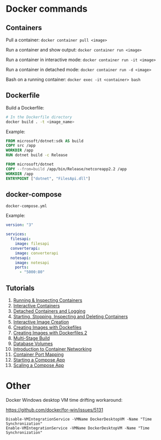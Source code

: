 # Docker commands

## Containers

Pull a container: `docker container pull <image>`

Run a container and show output: `docker container run <image>`

Run a container in interactive mode: `docker container run -it <image>`

Run a container in detached mode: `docker container run -d <image>`

Bash on a running container: `docker exec -it <container> bash`

## Dockerfile

Build a Dockerfile:

```bash
# In the Dockerfile directory
docker build . -t <image_name>
```

Example:

```Dockerfile
FROM microsoft/dotnet:sdk AS build
COPY src /app
WORKDIR /app
RUN dotnet build -c Release

FROM microsoft/dotnet
COPY --from=build /app/bin/Release/netcoreapp2.2 /app
WORKDIR /app
ENTRYPOINT ["dotnet", "FilesApi.dll"]
```

## docker-compose

`docker-compose.yml`

Example:

```yml
version: "3"

services:
  filesapi:
    image: filesapi
  converterapi:
    image: converterapi
  notesapi:
    image: notesapi
    ports:
      - "5000:80"
```

## Tutorials

1. [Running &amp; Inspecting Containers](https://gist.github.com/remilapeyre/b74878d81a234156fbc73312124ed4b6)
2. [Interactive Containers](https://gist.github.com/remilapeyre/bc9f903ffecb50288e70be4a3db7082a)
3. [Detached Containers and Logging](https://gist.github.com/remilapeyre/9423750e66c9bffc1d510dac45f070c6)
4. [Starting, Stopping, Inspecting and Deleting Containers](https://gist.github.com/remilapeyre/3d47dd76c36ff03e213ea4d679ee5630)
5. [Interactive Image Creation](https://gist.github.com/remilapeyre/362116cb465fa9fcf324b113b4708e83)
6. [Creating Images with Dockefiles](https://gist.github.com/remilapeyre/82d5a51c43a93e7472ff2111f382d81d)
7. [Creating Images with Dockerfiles 2](https://gist.github.com/remilapeyre/27673be52375a34b27bea831a93fc5e1)
8. [Multi-Stage Build](https://gist.github.com/remilapeyre/71874264d18656540217d0d8d4986bee)
9. [Database Volumes](https://gist.github.com/remilapeyre/78b0cb77e8df23a156fb5ba0a9e1d430)
10. [Introduction to Container Networking](https://gist.github.com/remilapeyre/1091c586f4707ad35a0d73f160b4c53f)
11. [Container Port Mapping](https://gist.github.com/remilapeyre/11f4084ce9ffb11966099c165d18c1e6)
12. [Starting a Compose App](https://gist.github.com/remilapeyre/584a901a680cc7caada5510292899087)
13. [Scaling a Compose App](https://gist.github.com/remilapeyre/feae3487329802d424e320a37c7e185c)

# Other

Docker Windows desktop VM time drifting workaround:

https://github.com/docker/for-win/issues/5131

```
Disable-VMIntegrationService -VMName DockerDesktopVM -Name "Time Synchronization"
Enable-VMIntegrationService -VMName DockerDesktopVM -Name "Time Synchronization"
```
